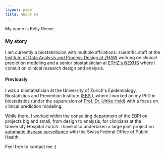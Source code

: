 ```yaml
---
layout: page
title: About me
---
```


My name is Kelly Reeve.

### My story

I am currently a biostatistician with multiple affiliations: scientific staff at the <a href="https://www.zhaw.ch/en/engineering/institutes-centres/idp">Institute of Data Analysis and Process Design at ZHAW</a> working on clinical prediction modeling and a senior biostatistician at <a href="https://www.nexus.ethz.ch/">ETHZ's NEXUS</a> where I consult on clinical research design and analysis.
  
#### Previously
  
I was a biostatistician at the University of Zurich's Epidemiology, Biostatistics and Prevention Institute (<a href="https://www.ebpi.uzh.ch/en.html">EBPI</a>), where I worked on my PhD in biostatistics (under the supervision of <a href="https://www.ebpi.uzh.ch/en/aboutus/departments/biostatistics/teambiostats/held_ulrike.html">Prof. Dr. Ulrike Held</a>) with a focus on clinical prediction modeling. 

While there, I worked within the consulting department of the EBPI on projects big and small, from design to analysis, for clinicians at the University Hospital Zurich. I have also undertaken a large joint project on <a href="https://ellereve.github.io/Reeve_PosterA0_BAG_v2c.pdf">automatic disease surveillance</a> with the Swiss Federal Office of Public Health. 

Feel free to contact me :)
